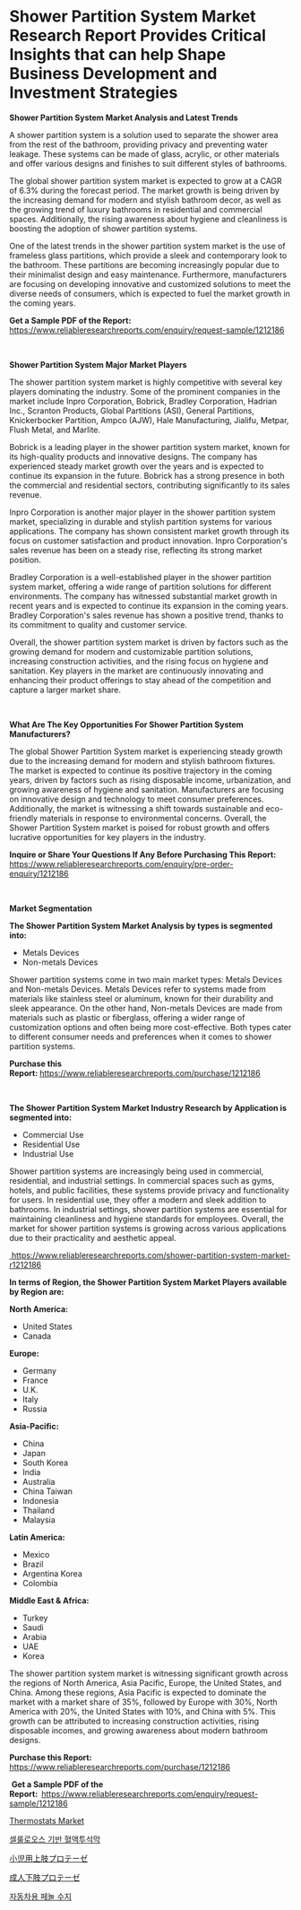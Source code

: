 <p><h1>Shower Partition System Market Research Report Provides Critical Insights that can help Shape Business Development and Investment Strategies</h1></p><p><strong>Shower Partition System Market Analysis and Latest Trends</strong></p>
<p><p>A shower partition system is a solution used to separate the shower area from the rest of the bathroom, providing privacy and preventing water leakage. These systems can be made of glass, acrylic, or other materials and offer various designs and finishes to suit different styles of bathrooms.</p><p>The global shower partition system market is expected to grow at a CAGR of 6.3% during the forecast period. The market growth is being driven by the increasing demand for modern and stylish bathroom decor, as well as the growing trend of luxury bathrooms in residential and commercial spaces. Additionally, the rising awareness about hygiene and cleanliness is boosting the adoption of shower partition systems.</p><p>One of the latest trends in the shower partition system market is the use of frameless glass partitions, which provide a sleek and contemporary look to the bathroom. These partitions are becoming increasingly popular due to their minimalist design and easy maintenance. Furthermore, manufacturers are focusing on developing innovative and customized solutions to meet the diverse needs of consumers, which is expected to fuel the market growth in the coming years.</p></p>
<p><strong>Get a Sample PDF of the Report:&nbsp;</strong> <a href="https://www.reliableresearchreports.com/enquiry/request-sample/1212186">https://www.reliableresearchreports.com/enquiry/request-sample/1212186</a></p>
<p>&nbsp;</p>
<p><strong>Shower Partition System Major Market Players</strong></p>
<p><p>The shower partition system market is highly competitive with several key players dominating the industry. Some of the prominent companies in the market include Inpro Corporation, Bobrick, Bradley Corporation, Hadrian Inc., Scranton Products, Global Partitions (ASI), General Partitions, Knickerbocker Partition, Ampco (AJW), Hale Manufacturing, Jialifu, Metpar, Flush Metal, and Marlite.</p><p>Bobrick is a leading player in the shower partition system market, known for its high-quality products and innovative designs. The company has experienced steady market growth over the years and is expected to continue its expansion in the future. Bobrick has a strong presence in both the commercial and residential sectors, contributing significantly to its sales revenue.</p><p>Inpro Corporation is another major player in the shower partition system market, specializing in durable and stylish partition systems for various applications. The company has shown consistent market growth through its focus on customer satisfaction and product innovation. Inpro Corporation's sales revenue has been on a steady rise, reflecting its strong market position.</p><p>Bradley Corporation is a well-established player in the shower partition system market, offering a wide range of partition solutions for different environments. The company has witnessed substantial market growth in recent years and is expected to continue its expansion in the coming years. Bradley Corporation's sales revenue has shown a positive trend, thanks to its commitment to quality and customer service.</p><p>Overall, the shower partition system market is driven by factors such as the growing demand for modern and customizable partition solutions, increasing construction activities, and the rising focus on hygiene and sanitation. Key players in the market are continuously innovating and enhancing their product offerings to stay ahead of the competition and capture a larger market share.</p></p>
<p>&nbsp;</p>
<p><strong>What Are The Key Opportunities For Shower Partition System Manufacturers?</strong></p>
<p><p>The global Shower Partition System market is experiencing steady growth due to the increasing demand for modern and stylish bathroom fixtures. The market is expected to continue its positive trajectory in the coming years, driven by factors such as rising disposable income, urbanization, and growing awareness of hygiene and sanitation. Manufacturers are focusing on innovative design and technology to meet consumer preferences. Additionally, the market is witnessing a shift towards sustainable and eco-friendly materials in response to environmental concerns. Overall, the Shower Partition System market is poised for robust growth and offers lucrative opportunities for key players in the industry.</p></p>
<p><strong>Inquire or Share Your Questions If Any Before Purchasing This Report:</strong> <a href="https://www.reliableresearchreports.com/enquiry/pre-order-enquiry/1212186">https://www.reliableresearchreports.com/enquiry/pre-order-enquiry/1212186</a></p>
<p>&nbsp;</p>
<p><strong>Market Segmentation</strong></p>
<p><strong>The Shower Partition System Market Analysis by types is segmented into:</strong></p>
<p><ul><li>Metals Devices</li><li>Non-metals Devices</li></ul></p>
<p><p>Shower partition systems come in two main market types: Metals Devices and Non-metals Devices. Metals Devices refer to systems made from materials like stainless steel or aluminum, known for their durability and sleek appearance. On the other hand, Non-metals Devices are made from materials such as plastic or fiberglass, offering a wider range of customization options and often being more cost-effective. Both types cater to different consumer needs and preferences when it comes to shower partition systems.</p></p>
<p><strong>Purchase this Report:&nbsp;</strong><a href="https://www.reliableresearchreports.com/purchase/1212186">https://www.reliableresearchreports.com/purchase/1212186</a></p>
<p>&nbsp;</p>
<p><strong>The Shower Partition System Market Industry Research by Application is segmented into:</strong></p>
<p><ul><li>Commercial Use</li><li>Residential Use</li><li>Industrial Use</li></ul></p>
<p><p>Shower partition systems are increasingly being used in commercial, residential, and industrial settings. In commercial spaces such as gyms, hotels, and public facilities, these systems provide privacy and functionality for users. In residential use, they offer a modern and sleek addition to bathrooms. In industrial settings, shower partition systems are essential for maintaining cleanliness and hygiene standards for employees. Overall, the market for shower partition systems is growing across various applications due to their practicality and aesthetic appeal.</p></p>
<p><a href="https://www.reliableresearchreports.com/shower-partition-system-market-r1212186">&nbsp;https://www.reliableresearchreports.com/shower-partition-system-market-r1212186</a></p>
<p><strong>In terms of Region, the Shower Partition System Market Players available by Region are:</strong></p>
<p>
    <p> <strong> North America: </strong>
        <ul>
            <li>United States</li>
            <li>Canada</li>
        </ul>
        </p> 
    <p> <strong> Europe: </strong>
        <ul>
            <li>Germany</li>
            <li>France</li>
            <li>U.K.</li>
            <li>Italy</li>
            <li>Russia</li>
        </ul>
        </p> 
    <p> <strong> Asia-Pacific: </strong>
        <ul>
            <li>China</li>
            <li>Japan</li>
            <li>South Korea</li>
            <li>India</li>
            <li>Australia</li>
            <li>China Taiwan</li>
            <li>Indonesia</li>
            <li>Thailand</li>
            <li>Malaysia</li>
        </ul>
        </p> 
    <p> <strong> Latin America: </strong>
        <ul>
            <li>Mexico</li>
            <li>Brazil</li>
            <li>Argentina Korea</li>
            <li>Colombia</li>
        </ul>
        </p> 
    <p> <strong> Middle East & Africa: </strong>
        <ul>
            <li>Turkey</li>
            <li>Saudi</li>
            <li>Arabia</li>
            <li>UAE</li>
            <li>Korea</li>
        </ul>
    </p>
    </p>
<p><p>The shower partition system market is witnessing significant growth across the regions of North America, Asia Pacific, Europe, the United States, and China. Among these regions, Asia Pacific is expected to dominate the market with a market share of 35%, followed by Europe with 30%, North America with 20%, the United States with 10%, and China with 5%. This growth can be attributed to increasing construction activities, rising disposable incomes, and growing awareness about modern bathroom designs.</p></p>
<p><strong>Purchase this Report: </strong><a href="https://www.reliableresearchreports.com/purchase/1212186">https://www.reliableresearchreports.com/purchase/1212186</a></p>
<p>&nbsp;<strong>Get a Sample PDF of the Report:&nbsp;&nbsp;</strong><a href="https://www.reliableresearchreports.com/enquiry/request-sample/1212186">https://www.reliableresearchreports.com/enquiry/request-sample/1212186</a></p>
<p><strong></strong></p>
<p><p><a href="https://github.com/dx0328/Market-Research-Report-List-3/blob/main/thermostats-market.md">Thermostats Market</a></p><p><a href="https://github.com/rcabello548/Market-Research-Report-List-1/blob/main/3530389108072.md">셀룰로오스 기반 혈액투석막</a></p><p><a href="https://github.com/NikitaBruen/Market-Research-Report-List-1/blob/main/3227516101956.md">小児用上肢プロテーゼ</a></p><p><a href="https://github.com/mcbeesbxa270/Market-Research-Report-List-2/blob/main/6921612101957.md">成人下肢プロテーゼ</a></p><p><a href="https://github.com/LuckeyCorbin/Market-Research-Report-List-1/blob/main/147479295504.md">자동차용 페놀 수지</a></p></p>